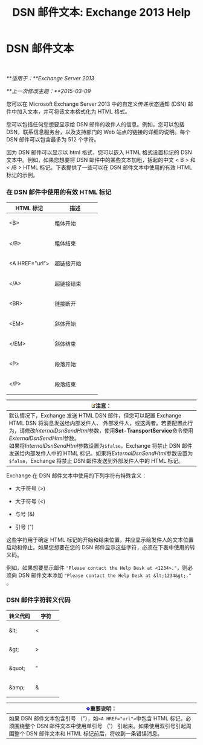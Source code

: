 ﻿---
title: 'DSN 邮件文本: Exchange 2013 Help'
TOCTitle: DSN 邮件文本
ms:assetid: eae4a050-5ecb-4c87-b377-74edb93a5995
ms:mtpsurl: https://technet.microsoft.com/zh-cn/library/Bb125135(v=EXCHG.150)
ms:contentKeyID: 50491871
ms.date: 05/21/2018
mtps_version: v=EXCHG.150
ms.translationtype: MT
---

# DSN 邮件文本

 

_**适用于：**Exchange Server 2013_

_**上一次修改主题：**2015-03-09_

您可以在 Microsoft Exchange Server 2013 中的自定义传递状态通知 (DSN) 邮件中加入文本，并可将该文本格式化为 HTML 格式。

您可以包括任何您想要显示给 DSN 邮件的收件人的信息。例如，您可以包括 DSN，联系信息服务台，以及支持部门的 Web 站点的链接的详细的说明。每个 DSN 邮件可以包含最多为 512 个字符。

因为 DSN 邮件可以显示以 html 格式，您可以嵌入 HTML 格式设置标记的 DSN 文本中。例如，如果您想要将 DSN 邮件中的某些文本加粗，括起的中文 \< B \> 和 \< /B \> HTML 标记。下表提供了一些可以在 DSN 邮件文本中使用的有效 HTML 标记的示例。

### 在 DSN 邮件中使用的有效 HTML 标记

<table>
<colgroup>
<col style="width: 50%" />
<col style="width: 50%" />
</colgroup>
<thead>
<tr class="header">
<th>HTML 标记</th>
<th>描述</th>
</tr>
</thead>
<tbody>
<tr class="odd">
<td><p>&lt;B&gt;</p></td>
<td><p>粗体开始</p></td>
</tr>
<tr class="even">
<td><p>&lt;/B&gt;</p></td>
<td><p>粗体结束</p></td>
</tr>
<tr class="odd">
<td><p>&lt;A HREF=&quot;url&quot;&gt;</p></td>
<td><p>超链接开始</p></td>
</tr>
<tr class="even">
<td><p>&lt;/A&gt;</p></td>
<td><p>超链接结束</p></td>
</tr>
<tr class="odd">
<td><p>&lt;BR&gt;</p></td>
<td><p>链接断开</p></td>
</tr>
<tr class="even">
<td><p>&lt;EM&gt;</p></td>
<td><p>斜体开始</p></td>
</tr>
<tr class="odd">
<td><p>&lt;/EM&gt;</p></td>
<td><p>斜体结束</p></td>
</tr>
<tr class="even">
<td><p>&lt;P&gt;</p></td>
<td><p>段落开始</p></td>
</tr>
<tr class="odd">
<td><p>&lt;/P&gt;</p></td>
<td><p>段落结束</p></td>
</tr>
</tbody>
</table>


<table>
<thead>
<tr class="header">
<th><img src="images/Bb124558.note(EXCHG.150).gif" title="注意" alt="注意" />注意：</th>
</tr>
</thead>
<tbody>
<tr class="odd">
<td>默认情况下，Exchange 发送 HTML DSN 邮件，但您可以配置 Exchange HTML DSN 将消息发送给内部发件人、 外部发件人，或这两者。若要配置此行为，请修改<em>InternalDsnSendHtml</em>参数，使用<strong>Set-TransportService</strong>命令使用<em>ExternalDsnSendHtml</em>参数。<br />
如果将<em>InternalDsnSendHtml</em>参数设置为<code>$false</code>，Exchange 将禁止 DSN 邮件发送给内部发件人中的 HTML 标记。如果将<em>ExternalDsnSendHtml</em>参数设置为<code>$false</code>，Exchange 将禁止 DSN 邮件发送到外部发件人中的 HTML 标记。</td>
</tr>
</tbody>
</table>


Exchange 在 DSN 邮件文本中使用的下列字符有特殊含义：

  - 大于符号 (\>)

  - 大于符号 (\<)

  - 与号 (&)

  - 引号 (")

这些字符用于确定 HTML 标记的开始和结束位置，并应显示给发件人的文本位置启动和停止。如果您想要在您的 DSN 邮件显示这些字符，必须在下表中使用的转义码。

例如，如果想要显示邮件 `"Please contact the Help Desk at <1234>."`，则必须向 DSN 邮件文本添加 `"Please contact the Help Desk at &lt;1234&gt;." `。

### DSN 邮件字符转义代码

<table>
<colgroup>
<col style="width: 50%" />
<col style="width: 50%" />
</colgroup>
<thead>
<tr class="header">
<th>转义代码</th>
<th>字符</th>
</tr>
</thead>
<tbody>
<tr class="odd">
<td><p>&amp;lt;</p></td>
<td><p>&lt;</p></td>
</tr>
<tr class="even">
<td><p>&amp;gt;</p></td>
<td><p>&gt;</p></td>
</tr>
<tr class="odd">
<td><p>&amp;quot;</p></td>
<td><p>&quot;</p></td>
</tr>
<tr class="even">
<td><p>&amp;amp;</p></td>
<td><p>&amp;</p></td>
</tr>
</tbody>
</table>


<table>
<thead>
<tr class="header">
<th><img src="images/Bb124558.important(EXCHG.150).gif" title="重要说明" alt="重要说明" />重要说明：</th>
</tr>
</thead>
<tbody>
<tr class="odd">
<td>如果 DSN 邮件文本包含引号 （&quot;），如<code>&lt;A HREF=&quot;url&quot;&gt;</code>中包含 HTML 标记，必须围绕整个 DSN 邮件文本中使用单引号 （'） 引起来。如果使用双引号引起周围整个 DSN 邮件文本和 HTML 标记前后，将收到一条错误消息。</td>
</tr>
</tbody>
</table>

